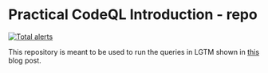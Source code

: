 # Practical CodeQL Introduction - repo

[![Total alerts](https://img.shields.io/lgtm/alerts/g/jorgectf/PracticalCodeQLIntroduction-repo.svg?logo=lgtm&logoWidth=18)](https://lgtm.com/projects/g/jorgectf/PracticalCodeQLIntroduction-repo/alerts/)

This repository is meant to be used to run the queries in LGTM shown in [this](https://jorgectf.gitlab.io/blog/post/practical-codeql-introduction/) blog post.